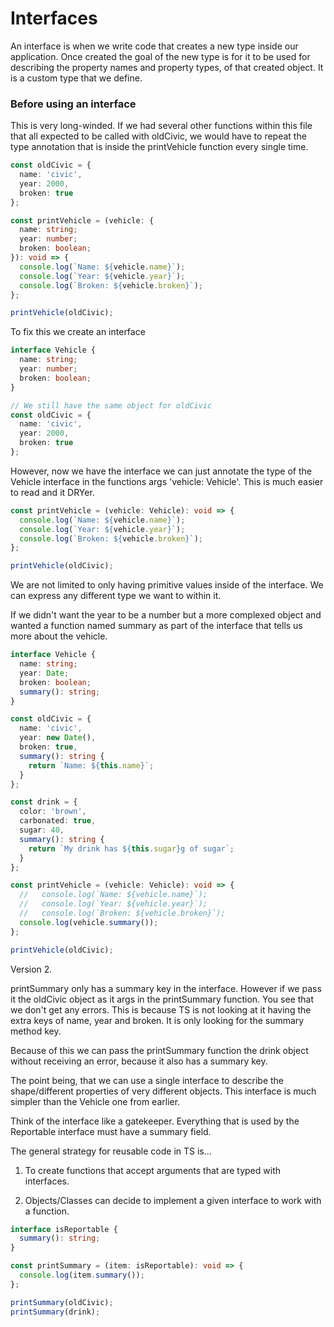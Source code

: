 # Interfaces

An interface is when we write code that creates a new type inside our
application. Once created the goal of the new type is for it to be used
for describing the property names and property types, of that created object.
It is a custom type that we define.

### Before using an interface

This is very long-winded. If we had several other functions within this file
that all expected to be called with oldCivic, we would have to repeat the
type annotation that is inside the printVehicle function every single time.

```typescript
const oldCivic = {
  name: 'civic',
  year: 2000,
  broken: true
};

const printVehicle = (vehicle: {
  name: string;
  year: number;
  broken: boolean;
}): void => {
  console.log(`Name: ${vehicle.name}`);
  console.log(`Year: ${vehicle.year}`);
  console.log(`Broken: ${vehicle.broken}`);
};

printVehicle(oldCivic);
```

To fix this we create an interface

```typescript
interface Vehicle {
  name: string;
  year: number;
  broken: boolean;
}

// We still have the same object for oldCivic
const oldCivic = {
  name: 'civic',
  year: 2000,
  broken: true
};
```

However, now we have the interface we can just annotate the type of the
Vehicle interface in the functions args 'vehicle: Vehicle'. This is much
easier to read and it DRYer.

```typescript
const printVehicle = (vehicle: Vehicle): void => {
  console.log(`Name: ${vehicle.name}`);
  console.log(`Year: ${vehicle.year}`);
  console.log(`Broken: ${vehicle.broken}`);
};

printVehicle(oldCivic);
```

We are not limited to only having primitive values inside of the interface.
We can express any different type we want to within it.

If we didn't want the year to be a number but a more complexed object and
wanted a function named summary as part of the interface that tells us more
about the vehicle.

```typescript
interface Vehicle {
  name: string;
  year: Date;
  broken: boolean;
  summary(): string;
}

const oldCivic = {
  name: 'civic',
  year: new Date(),
  broken: true,
  summary(): string {
    return `Name: ${this.name}`;
  }
};

const drink = {
  color: 'brown',
  carbonated: true,
  sugar: 40,
  summary(): string {
    return `My drink has ${this.sugar}g of sugar`;
  }
};

const printVehicle = (vehicle: Vehicle): void => {
  //   console.log(`Name: ${vehicle.name}`);
  //   console.log(`Year: ${vehicle.year}`);
  //   console.log(`Broken: ${vehicle.broken}`);
  console.log(vehicle.summary());
};

printVehicle(oldCivic);
```

Version 2.

printSummary only has a summary key in the interface. However if we pass
it the oldCivic object as it args in the printSummary function. You see that
we don't get any errors. This is because TS is not looking at it having the extra
keys of name, year and broken. It is only looking for the summary method key.

Because of this we can pass the printSummary function the drink object without
receiving an error, because it also has a summary key.

The point being, that we can use a single interface to describe the shape/different
properties of very different objects. This interface is much simpler than the Vehicle
one from earlier.

Think of the interface like a gatekeeper. Everything that is used by the Reportable
interface must have a summary field.

The general strategy for reusable code in TS is...

1. To create functions that accept arguments that are typed with interfaces.

2. Objects/Classes can decide to implement a given interface to work with a function.

```typescript
interface isReportable {
  summary(): string;
}

const printSummary = (item: isReportable): void => {
  console.log(item.summary());
};

printSummary(oldCivic);
printSummary(drink);
```
